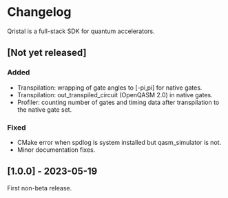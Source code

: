 # Changelog

Qristal is a full-stack SDK for quantum accelerators.

## [Not yet released]

### Added

- Transpilation: wrapping of gate angles to [-pi,pi] for native gates.
- Transpilation: out_transpiled_circuit (OpenQASM 2.0) in native gates.
- Profiler: counting number of gates and timing data after transpilation to the native gate set.

### Fixed

- CMake error when spdlog is system installed but qasm_simulator is not.
- Minor documentation fixes.

## [1.0.0] - 2023-05-19

First non-beta release.


